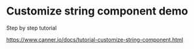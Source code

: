 # Customize string component demo 

Step by step tutorial

https://www.canner.io/docs/tutorial-customize-string-component.html